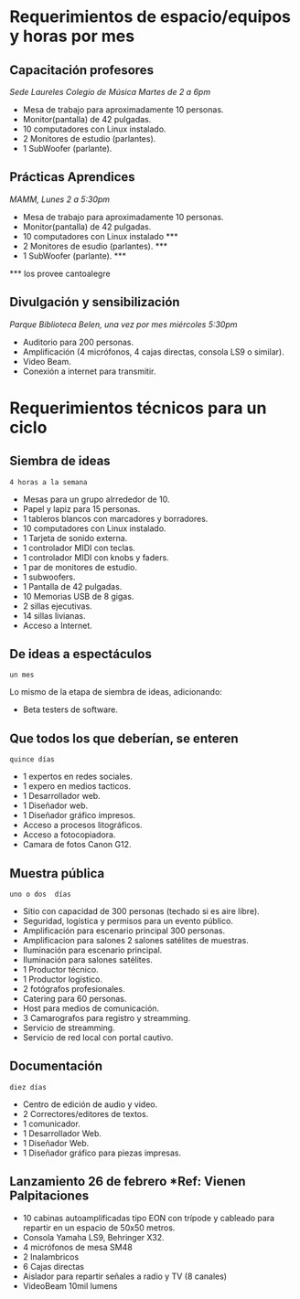 # Requerimientos de espacio/equipos y horas por mes

## Capacitación profesores
*Sede Laureles Colegio de Música Martes de 2 a 6pm*
- Mesa de trabajo para aproximadamente 10 personas. 
- Monitor(pantalla) de  42 pulgadas.
- 10 computadores con Linux instalado.
- 2 Monitores de estudio (parlantes).
- 1 SubWoofer (parlante).

## Prácticas Aprendices
*MAMM, Lunes 2 a 5:30pm*
- Mesa de trabajo para aproximadamente 10 personas. 
- Monitor(pantalla) de 42 pulgadas.
- 10 computadores con Linux instalado ***
- 2 Monitores de esudio (parlantes). ***
- 1 SubWoofer (parlante). ***

*** los provee cantoalegre

## Divulgación y sensibilización
*Parque Biblioteca Belen, una vez por mes miércoles 5:30pm*
- Auditorio para 200 personas.
- Amplificación (4 micrófonos, 4 cajas directas, consola LS9 o similar).
- Video Beam.
- Conexión a internet para transmitir.


# Requerimientos técnicos para un ciclo

## Siembra de ideas
`4 horas a la semana`
- Mesas para un grupo alrrededor de 10.
- Papel y lapiz para 15 personas.
- 1 tableros blancos con marcadores y borradores.
- 10 computadores con Linux instalado.
- 1 Tarjeta de sonido externa.
- 1 controlador MIDI con teclas.
- 1 controlador MIDI con knobs y faders.
- 1 par de monitores de estudio.
- 1 subwoofers.
- 1 Pantalla de 42 pulgadas.
- 10 Memorias USB de 8 gigas.
- 2 sillas ejecutivas.
- 14 sillas livianas.
- Acceso a Internet.

## De ideas a espectáculos 
`un mes`

Lo mismo de la etapa de siembra de ideas, adicionando:

- Beta testers de software.

## Que todos los que deberían, se enteren
`quince días`

- 1 expertos en redes sociales.
- 1 expero en medios tacticos.
- 1 Desarrollador web.
- 1 Diseñador web.
- 1 Diseñador gráfico impresos. 
- Acceso a procesos litográficos.
- Acceso a fotocopiadora.
- Camara de fotos Canon G12.

## Muestra pública
`uno o dos  días`
- Sitio con capacidad de 300 personas (techado si es aire libre).
- Seguridad, logística y permisos para un evento público.
- Amplificación para escenario principal 300 personas.
- Amplificacion para salones 2 salones satélites de muestras. 
- Iluminación para escenario principal.
- Iluminación para salones satélites.
- 1 Productor técnico.
- 1 Productor logístico.
- 2 fotógrafos profesionales.
- Catering para 60 personas.
- Host para medios de comunicación.
- 3 Camarografos para registro y streamming.
- Servicio de streamming.
- Servicio de red local con portal cautivo.



## Documentación
`diez días`
- Centro de edición de audio y video.
- 2 Correctores/editores de textos.
- 1 comunicador.
- 1 Desarrollador Web.
- 1 Diseñador Web.
- 1 Diseñador gráfico para piezas impresas.


## Lanzamiento 26 de febrero *Ref: Vienen Palpitaciones

- 10 cabinas autoamplificadas tipo EON con trípode y cableado para repartir en un espacio de 50x50 metros.
- Consola Yamaha LS9, Behringer X32.
- 4 micrófonos de mesa SM48
- 2 Inalambricos
- 6 Cajas directas
- Aislador para repartir señales a radio y TV (8 canales)
- VideoBeam 10mil lumens

